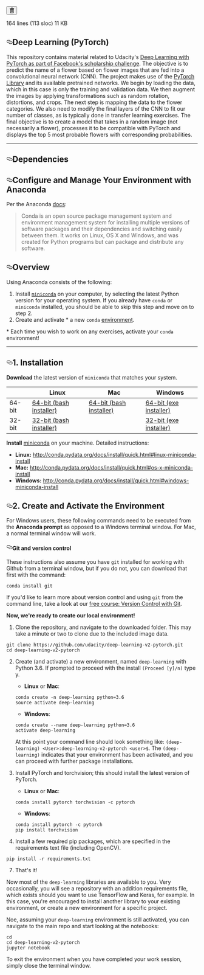 
</form>
        <!-- '"` --><!-- </textarea></xmp> --></option></form><form class="inline-form" action="/udacity/deep-learning-v2-pytorch/delete/master/README.md" accept-charset="UTF-8" method="post"><input name="utf8" type="hidden" value="&#x2713;" /><input type="hidden" name="authenticity_token" value="+E81CwzrGBmgis9OdippvYQpDC/H1yrZteV1OvIXPgCxwOS9Nm8OvBm7d0Q/mcLx+iWSBBxm1Rb6AsGAZUCl1A==" />
          <button class="btn-octicon btn-octicon-danger tooltipped tooltipped-nw" type="submit"
            aria-label="Delete the file in your fork of this project" data-disable-with>
            <svg class="octicon octicon-trashcan" viewBox="0 0 12 16" version="1.1" width="12" height="16" aria-hidden="true"><path fill-rule="evenodd" d="M11 2H9c0-.55-.45-1-1-1H5c-.55 0-1 .45-1 1H2c-.55 0-1 .45-1 1v1c0 .55.45 1 1 1v9c0 .55.45 1 1 1h7c.55 0 1-.45 1-1V5c.55 0 1-.45 1-1V3c0-.55-.45-1-1-1zm-1 12H3V5h1v8h1V5h1v8h1V5h1v8h1V5h1v9zm1-10H2V3h9v1z"/></svg>
          </button>
</form>  </div>

  <div class="file-info">
      164 lines (113 sloc)
      <span class="file-info-divider"></span>
    11 KB
  </div>
</div>


  <div id="readme" class="readme blob instapaper_body js-code-block-container">
    <article class="markdown-body entry-content" itemprop="text"><h1><a id="user-content-deep-learning-pytorch" class="anchor" aria-hidden="true" href="#deep-learning-pytorch"><svg class="octicon octicon-link" viewBox="0 0 16 16" version="1.1" width="16" height="16" aria-hidden="true"><path fill-rule="evenodd" d="M4 9h1v1H4c-1.5 0-3-1.69-3-3.5S2.55 3 4 3h4c1.45 0 3 1.69 3 3.5 0 1.41-.91 2.72-2 3.25V8.59c.58-.45 1-1.27 1-2.09C10 5.22 8.98 4 8 4H4c-.98 0-2 1.22-2 2.5S3 9 4 9zm9-3h-1v1h1c1 0 2 1.22 2 2.5S13.98 12 13 12H9c-.98 0-2-1.22-2-2.5 0-.83.42-1.64 1-2.09V6.25c-1.09.53-2 1.84-2 3.25C6 11.31 7.55 13 9 13h4c1.45 0 3-1.69 3-3.5S14.5 6 13 6z"></path></svg></a>Deep Learning (PyTorch)</h1>
<p>This repository contains material related to Udacity's <a href="https://github.com/udacity/deep-learning-v2-pytorch" rel="nofollow">Deep Learning with PyTorch as part of Facebook's scholarship challenge</a>. The objective is to predict the name of a flower based on flower images that are fed into a convolutional neural network (CNN). The project makes use of the <a href="https://pytorch.org" rel="nofollow">PyTorch Library</a> and its available pretrained networks. We begin by loading the data, which in this case is only the training and validation data. We then augment the images by applying transformations such as random rotation, distortions, and crops. The next step is mapping the data to the flower categories. We also need to modify the final layers of the CNN to fit our number of classes, as is typically done in transfer learning exercises. The final objective is to create a model that takes in a random image (not necessarily a flower), processes it to be compatible with PyTorch and displays the top 5 most probable flowers with corresponding probabilities.</p>


<hr>
<h1><a id="user-content-dependencies" class="anchor" aria-hidden="true" href="#dependencies"><svg class="octicon octicon-link" viewBox="0 0 16 16" version="1.1" width="16" height="16" aria-hidden="true"><path fill-rule="evenodd" d="M4 9h1v1H4c-1.5 0-3-1.69-3-3.5S2.55 3 4 3h4c1.45 0 3 1.69 3 3.5 0 1.41-.91 2.72-2 3.25V8.59c.58-.45 1-1.27 1-2.09C10 5.22 8.98 4 8 4H4c-.98 0-2 1.22-2 2.5S3 9 4 9zm9-3h-1v1h1c1 0 2 1.22 2 2.5S13.98 12 13 12H9c-.98 0-2-1.22-2-2.5 0-.83.42-1.64 1-2.09V6.25c-1.09.53-2 1.84-2 3.25C6 11.31 7.55 13 9 13h4c1.45 0 3-1.69 3-3.5S14.5 6 13 6z"></path></svg></a>Dependencies</h1>
<h2><a id="user-content-configure-and-manage-your-environment-with-anaconda" class="anchor" aria-hidden="true" href="#configure-and-manage-your-environment-with-anaconda"><svg class="octicon octicon-link" viewBox="0 0 16 16" version="1.1" width="16" height="16" aria-hidden="true"><path fill-rule="evenodd" d="M4 9h1v1H4c-1.5 0-3-1.69-3-3.5S2.55 3 4 3h4c1.45 0 3 1.69 3 3.5 0 1.41-.91 2.72-2 3.25V8.59c.58-.45 1-1.27 1-2.09C10 5.22 8.98 4 8 4H4c-.98 0-2 1.22-2 2.5S3 9 4 9zm9-3h-1v1h1c1 0 2 1.22 2 2.5S13.98 12 13 12H9c-.98 0-2-1.22-2-2.5 0-.83.42-1.64 1-2.09V6.25c-1.09.53-2 1.84-2 3.25C6 11.31 7.55 13 9 13h4c1.45 0 3-1.69 3-3.5S14.5 6 13 6z"></path></svg></a>Configure and Manage Your Environment with Anaconda</h2>
<p>Per the Anaconda <a href="http://conda.pydata.org/docs" rel="nofollow">docs</a>:</p>
<blockquote>
<p>Conda is an open source package management system and environment management system
for installing multiple versions of software packages and their dependencies and
switching easily between them. It works on Linux, OS X and Windows, and was created
for Python programs but can package and distribute any software.</p>
</blockquote>
<h2><a id="user-content-overview" class="anchor" aria-hidden="true" href="#overview"><svg class="octicon octicon-link" viewBox="0 0 16 16" version="1.1" width="16" height="16" aria-hidden="true"><path fill-rule="evenodd" d="M4 9h1v1H4c-1.5 0-3-1.69-3-3.5S2.55 3 4 3h4c1.45 0 3 1.69 3 3.5 0 1.41-.91 2.72-2 3.25V8.59c.58-.45 1-1.27 1-2.09C10 5.22 8.98 4 8 4H4c-.98 0-2 1.22-2 2.5S3 9 4 9zm9-3h-1v1h1c1 0 2 1.22 2 2.5S13.98 12 13 12H9c-.98 0-2-1.22-2-2.5 0-.83.42-1.64 1-2.09V6.25c-1.09.53-2 1.84-2 3.25C6 11.31 7.55 13 9 13h4c1.45 0 3-1.69 3-3.5S14.5 6 13 6z"></path></svg></a>Overview</h2>
<p>Using Anaconda consists of the following:</p>
<ol>
<li>Install <a href="http://conda.pydata.org/miniconda.html" rel="nofollow"><code>miniconda</code></a> on your computer, by selecting the latest Python version for your operating system. If you already have <code>conda</code> or <code>miniconda</code> installed, you should be able to skip this step and move on to step 2.</li>
<li>Create and activate * a new <code>conda</code> <a href="http://conda.pydata.org/docs/using/envs.html" rel="nofollow">environment</a>.</li>
</ol>
<p>* Each time you wish to work on any exercises, activate your <code>conda</code> environment!</p>
<hr>
<h2><a id="user-content-1-installation" class="anchor" aria-hidden="true" href="#1-installation"><svg class="octicon octicon-link" viewBox="0 0 16 16" version="1.1" width="16" height="16" aria-hidden="true"><path fill-rule="evenodd" d="M4 9h1v1H4c-1.5 0-3-1.69-3-3.5S2.55 3 4 3h4c1.45 0 3 1.69 3 3.5 0 1.41-.91 2.72-2 3.25V8.59c.58-.45 1-1.27 1-2.09C10 5.22 8.98 4 8 4H4c-.98 0-2 1.22-2 2.5S3 9 4 9zm9-3h-1v1h1c1 0 2 1.22 2 2.5S13.98 12 13 12H9c-.98 0-2-1.22-2-2.5 0-.83.42-1.64 1-2.09V6.25c-1.09.53-2 1.84-2 3.25C6 11.31 7.55 13 9 13h4c1.45 0 3-1.69 3-3.5S14.5 6 13 6z"></path></svg></a>1. Installation</h2>
<p><strong>Download</strong> the latest version of <code>miniconda</code> that matches your system.</p>
<table>
<thead>
<tr>
<th></th>
<th>Linux</th>
<th>Mac</th>
<th>Windows</th>
</tr>
</thead>
<tbody>
<tr>
<td>64-bit</td>
<td><a href="https://repo.continuum.io/miniconda/Miniconda3-latest-Linux-x86_64.sh" rel="nofollow">64-bit (bash installer)</a></td>
<td><a href="https://repo.continuum.io/miniconda/Miniconda3-latest-MacOSX-x86_64.sh" rel="nofollow">64-bit (bash installer)</a></td>
<td><a href="https://repo.continuum.io/miniconda/Miniconda3-latest-Windows-x86_64.exe" rel="nofollow">64-bit (exe installer)</a></td>
</tr>
<tr>
<td>32-bit</td>
<td><a href="https://repo.continuum.io/miniconda/Miniconda3-latest-Linux-x86.sh" rel="nofollow">32-bit (bash installer)</a></td>
<td></td>
<td><a href="https://repo.continuum.io/miniconda/Miniconda3-latest-Windows-x86.exe" rel="nofollow">32-bit (exe installer)</a></td>
</tr>
</tbody>
</table>
<p><strong>Install</strong> <a href="http://conda.pydata.org/miniconda.html" rel="nofollow">miniconda</a> on your machine. Detailed instructions:</p>
<ul>
<li><strong>Linux:</strong> <a href="http://conda.pydata.org/docs/install/quick.html#linux-miniconda-install" rel="nofollow">http://conda.pydata.org/docs/install/quick.html#linux-miniconda-install</a></li>
<li><strong>Mac:</strong> <a href="http://conda.pydata.org/docs/install/quick.html#os-x-miniconda-install" rel="nofollow">http://conda.pydata.org/docs/install/quick.html#os-x-miniconda-install</a></li>
<li><strong>Windows:</strong> <a href="http://conda.pydata.org/docs/install/quick.html#windows-miniconda-install" rel="nofollow">http://conda.pydata.org/docs/install/quick.html#windows-miniconda-install</a></li>
</ul>
<h2><a id="user-content-2-create-and-activate-the-environment" class="anchor" aria-hidden="true" href="#2-create-and-activate-the-environment"><svg class="octicon octicon-link" viewBox="0 0 16 16" version="1.1" width="16" height="16" aria-hidden="true"><path fill-rule="evenodd" d="M4 9h1v1H4c-1.5 0-3-1.69-3-3.5S2.55 3 4 3h4c1.45 0 3 1.69 3 3.5 0 1.41-.91 2.72-2 3.25V8.59c.58-.45 1-1.27 1-2.09C10 5.22 8.98 4 8 4H4c-.98 0-2 1.22-2 2.5S3 9 4 9zm9-3h-1v1h1c1 0 2 1.22 2 2.5S13.98 12 13 12H9c-.98 0-2-1.22-2-2.5 0-.83.42-1.64 1-2.09V6.25c-1.09.53-2 1.84-2 3.25C6 11.31 7.55 13 9 13h4c1.45 0 3-1.69 3-3.5S14.5 6 13 6z"></path></svg></a>2. Create and Activate the Environment</h2>
<p>For Windows users, these following commands need to be executed from the <strong>Anaconda prompt</strong> as opposed to a Windows terminal window. For Mac, a normal terminal window will work.</p>
<h4><a id="user-content-git-and-version-control" class="anchor" aria-hidden="true" href="#git-and-version-control"><svg class="octicon octicon-link" viewBox="0 0 16 16" version="1.1" width="16" height="16" aria-hidden="true"><path fill-rule="evenodd" d="M4 9h1v1H4c-1.5 0-3-1.69-3-3.5S2.55 3 4 3h4c1.45 0 3 1.69 3 3.5 0 1.41-.91 2.72-2 3.25V8.59c.58-.45 1-1.27 1-2.09C10 5.22 8.98 4 8 4H4c-.98 0-2 1.22-2 2.5S3 9 4 9zm9-3h-1v1h1c1 0 2 1.22 2 2.5S13.98 12 13 12H9c-.98 0-2-1.22-2-2.5 0-.83.42-1.64 1-2.09V6.25c-1.09.53-2 1.84-2 3.25C6 11.31 7.55 13 9 13h4c1.45 0 3-1.69 3-3.5S14.5 6 13 6z"></path></svg></a>Git and version control</h4>
<p>These instructions also assume you have <code>git</code> installed for working with Github from a terminal window, but if you do not, you can download that first with the command:</p>
<pre><code>conda install git
</code></pre>
<p>If you'd like to learn more about version control and using <code>git</code> from the command line, take a look at our <a href="https://www.udacity.com/course/version-control-with-git--ud123" rel="nofollow">free course: Version Control with Git</a>.</p>
<p><strong>Now, we're ready to create our local environment!</strong></p>
<ol>
<li>Clone the repository, and navigate to the downloaded folder. This may take a minute or two to clone due to the included image data.</li>
</ol>
<pre><code>git clone https://github.com/udacity/deep-learning-v2-pytorch.git
cd deep-learning-v2-pytorch
</code></pre>
<ol start="2">
<li>
<p>Create (and activate) a new environment, named <code>deep-learning</code> with Python 3.6. If prompted to proceed with the install <code>(Proceed [y]/n)</code> type y.</p>
<ul>
<li><strong>Linux</strong> or <strong>Mac</strong>:</li>
</ul>
<pre><code>conda create -n deep-learning python=3.6
source activate deep-learning
</code></pre>
<ul>
<li><strong>Windows</strong>:</li>
</ul>
<pre><code>conda create --name deep-learning python=3.6
activate deep-learning
</code></pre>
<p>At this point your command line should look something like: <code>(deep-learning) &lt;User&gt;:deep-learning-v2-pytorch &lt;user&gt;$</code>. The <code>(deep-learning)</code> indicates that your environment has been activated, and you can proceed with further package installations.</p>
</li>
<li>
<p>Install PyTorch and torchvision; this should install the latest version of PyTorch.</p>
<ul>
<li><strong>Linux</strong> or <strong>Mac</strong>:</li>
</ul>
<pre><code>conda install pytorch torchvision -c pytorch
</code></pre>
<ul>
<li><strong>Windows</strong>:</li>
</ul>
<pre><code>conda install pytorch -c pytorch
pip install torchvision
</code></pre>
</li>
<li>
<p>Install a few required pip packages, which are specified in the requirements text file (including OpenCV).</p>
</li>
</ol>
<pre><code>pip install -r requirements.txt
</code></pre>
<ol start="7">
<li>That's it!</li>
</ol>
<p>Now most of the <code>deep-learning</code> libraries are available to you. Very occasionally, you will see a repository with an addition requirements file, which exists should you want to use TensorFlow and Keras, for example. In this case, you're encouraged to install another library to your existing environment, or create a new environment for a specific project.</p>
<p>Noe, assuming your <code>deep-learning</code> environment is still activated, you can navigate to the main repo and start looking at the notebooks:</p>
<pre><code>cd
cd deep-learning-v2-pytorch
jupyter notebook
</code></pre>
<p>To exit the environment when you have completed your work session, simply close the terminal window.</p>
</article>
  </div>
